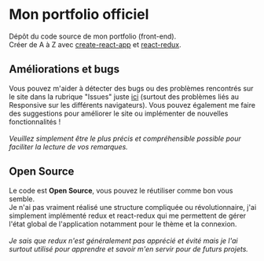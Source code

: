 # Mon portfolio officiel

Dépôt du code source de mon portfolio (front-end).<br/>
Créer de A à Z avec [create-react-app](https://github.com/facebook/create-react-app) et [react-redux](https://github.com/reduxjs/react-redux).

## Améliorations et bugs

Vous pouvez m'aider à détecter des bugs ou des problèmes rencontrés sur le site dans la rubrique "Issues" juste [ici](https://github.com/Littchii/portfolio-matthieu-meurillon/issues) (surtout des problèmes liés au Responsive sur les différents navigateurs). Vous pouvez également me faire des suggestions pour améliorer le site ou implémenter de nouvelles fonctionnalités !
<br/><br/> 
*Veuillez simplement être le plus précis et compréhensible possible pour faciliter la lecture de vos remarques.*

## Open Source

Le code est **Open Source**, vous pouvez le réutiliser comme bon vous semble. 
<br/>Je n'ai pas vraiment réalisé une structure compliquée ou révolutionnaire, 
j'ai simplement implémenté redux et react-redux qui me permettent de gérer l'état global de l'application notamment pour le thème et la connexion.
<br/><br/>*Je sais que redux n'est généralement pas apprécié et évité mais je l'ai surtout utilisé pour apprendre et savoir m'en servir pour de futurs projets.*